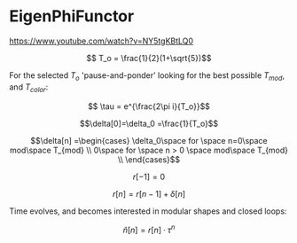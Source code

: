 # EigenPhiFunctor

https://www.youtube.com/watch?v=NY5tgKBtLQ0

$$ T_o  = \frac{1}{2}(1+\sqrt{5})$$

For the selected $T_o$ 'pause-and-ponder' looking for the best possible $T_{mod}$, and $T_{color}$:

$$ \tau = e^{\frac{2\pi i}{T_o}}$$



$$\delta[0]=\delta_0 =\frac{1}{T_o}$$

$$\delta[n] =\begin{cases} \delta_0\space for \space n=0\space mod\space T_{mod} \\
                     0\space for \space n > 0 \space mod\space T_{mod} \\
       \end{cases}$$

$$r[-1]=0$$


$$r[n] = r[n-1] + \delta[n] $$


Time evolves, and becomes interested in modular shapes and closed loops:

$$\hat n[n] =r[n]·\tau^{n}$$





